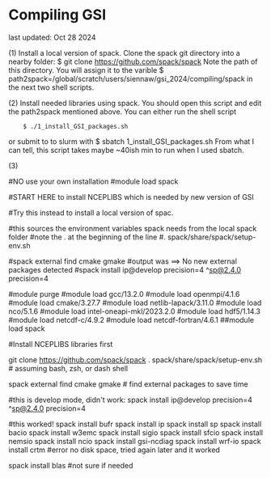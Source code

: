 # Compiling GSI 
last updated: Oct 28 2024

(1) Install a local version of spack. Clone the spack git directory into a nearby folder:
    $ git clone https://github.com/spack/spack
Note the path of this directory. You will assign it to the varible 
    $ path2spack=/global/scratch/users/siennaw/gsi_2024/compiling/spack
in the next two shell scripts. 

(2) Install needed libraries using spack. You should open this script and edit the path2spack mentioned above. You can either run the shell script 

        $ ./1_install_GSI_packages.sh 
or submit to to slurm with 
        $ sbatch 1_install_GSI_packages.sh
From what I can tell, this script takes maybe ~40ish min to run when I used sbatch.

(3) 


#NO use your own installation
#module load spack

#START HERE to install NCEPLIBS which is needed by new version of GSI

#Try this instead to install a local version of spac. 




#this sources the environment variables spack needs from the local spack folder 
#note the . at the beginning of the line
#. spack/share/spack/setup-env.sh

#spack external find cmake gmake 
#output was ==> No new external packages detected
#spack install ip@develop precision=4 ^sp@2.4.0 precision=4

#module purge
#module load gcc/13.2.0
#module load openmpi/4.1.6
#module load cmake/3.27.7
#module load netlib-lapack/3.11.0
#module load nco/5.1.6
#module load intel-oneapi-mkl/2023.2.0
#module load hdf5/1.14.3
#module load netcdf-c/4.9.2
#module load netcdf-fortran/4.6.1
##module load spack

#Install NCEPLIBS libraries first


git clone https://github.com/spack/spack
. spack/share/spack/setup-env.sh # assuming bash, zsh, or dash shell

spack external find cmake gmake # find external packages to save time

#this is develop mode, didn't work: spack install ip@develop precision=4 ^sp@2.4.0 precision=4

#this worked!
spack install bufr
spack install ip
spack install sp
spack install bacio
spack install w3emc
spack install sigio
spack install sfcio
spack install nemsio
spack install ncio
spack install gsi-ncdiag
spack install wrf-io
spack install crtm #error no disk space, tried again later and it worked

spack install blas  #not sure if needed


